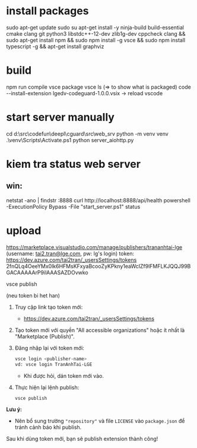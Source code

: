 
# install packages
sudo apt-get update
sudo su
apt-get install -y ninja-build build-essential cmake clang git python3 libstdc++-12-dev zlib1g-dev cppcheck clang && sudo apt-get install npm && sudo npm install -g vsce && sudo npm install typescript -g && apt-get install graphviz


# build
npm run compile
vsce package
vsce ls   (=> to show what is packaged)
code --install-extension lgedv-codeguard-1.0.0.vsix
-> reload vscode

# start server manually
cd d:\src\codefun\deepl\cguard\src\web_srv
python -m venv venv
.\venv\Scripts\Activate.ps1
python server_aiohttp.py

# kiem tra status web server
## win:
netstat -ano | findstr :8888
curl http://localhost:8888/api/health
powershell -ExecutionPolicy Bypass -File "start_server.ps1" status

# upload
https://marketplace.visualstudio.com/manage/publishers/trananhtai-lge
(username: tai2.tran@lge.com, pw: lg's login)
token:
https://dev.azure.com/tai2tran/_usersSettings/tokens
2fnQLq4OeeYMx0lk6HFMsKFxyaBcooZyKPkny1eaWcIZf9lFMFLKJQQJ99BGACAAAAArP9ilAAASAZDOvwko

vsce publish

(neu token bi het han)
1. Truy cập link tạo token mới:
   - https://dev.azure.com/tai2tran/_usersSettings/tokens
   
2. Tạo token mới với quyền "All accessible organizations" hoặc ít nhất là "Marketplace (Publish)".
  
3. Đăng nhập lại với token mới:
   ```bash
   vsce login <publisher-name>
   vd: vsce login TranAnhTai-LGE
   ```
   - Khi được hỏi, dán token mới vào.

4. Thực hiện lại lệnh publish:
   ```bash
   vsce publish
   ```

**Lưu ý:**
- Nên bổ sung trường `"repository"` và file `LICENSE` vào `package.json` để tránh cảnh báo khi publish.


Sau khi dùng token mới, bạn sẽ publish extension thành công!